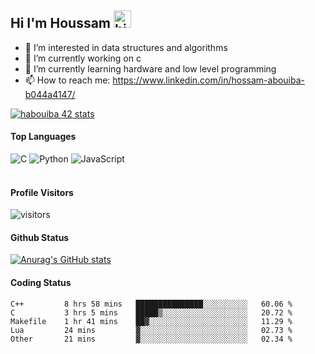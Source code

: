 ## Hi I'm Houssam <img src="https://user-images.githubusercontent.com/1303154/88677602-1635ba80-d120-11ea-84d8-d263ba5fc3c0.gif" width="28px" alt="hi">

- 👀 I’m interested in data structures and algorithms
- 🔭 I’m currently working on c
- 🌱 I’m currently learning hardware and low level programming
- 📫 How to reach me: https://www.linkedin.com/in/hossam-abouiba-b044a4147/

[![habouiba 42 stats](https://badge.mediaplus.ma/greenbinary/habouiba)](https://github.com/oakoudad/badge42)

#### Top Languages

![C](https://img.shields.io/badge/c-%2300599C.svg?style=for-the-badge&logo=c&logoColor=white)
![Python](https://img.shields.io/badge/python-%2314354C.svg?style=for-the-badge&logo=python&logoColor=white)
![JavaScript](https://img.shields.io/badge/javascript-%23323330.svg?style=for-the-badge&logo=javascript&logoColor=%23F7DF1E)
<br />
<br />
#### Profile Visitors
![visitors](https://visitor-badge.glitch.me/badge?page_id=project-HOSSAM.project-HOSSAM)

#### Github Status
[![Anurag's GitHub stats](https://github-readme-stats.vercel.app/api?username=0xPride&theme=tokyonight)](https://github.com/anuraghazra/github-readme-stats)

#### Coding Status
<!--START_SECTION:waka-->

```text
C++         8 hrs 58 mins   ███████████████░░░░░░░░░░   60.06 %
C           3 hrs 5 mins    █████▒░░░░░░░░░░░░░░░░░░░   20.72 %
Makefile    1 hr 41 mins    ██▓░░░░░░░░░░░░░░░░░░░░░░   11.29 %
Lua         24 mins         ▓░░░░░░░░░░░░░░░░░░░░░░░░   02.73 %
Other       21 mins         ▓░░░░░░░░░░░░░░░░░░░░░░░░   02.34 %
```

<!--END_SECTION:waka-->
